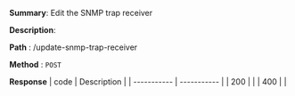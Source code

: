 **Summary**: Edit the SNMP trap receiver

**Description**:

**Path** : /update-snmp-trap-receiver

**Method** : `POST`

**Response**
| code      | Description |
| ----------- | ----------- |
|  200   |       |
|  400   |       |

